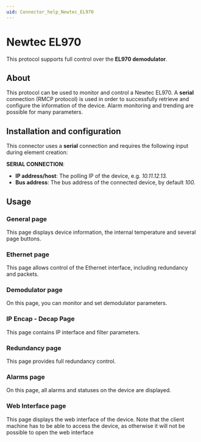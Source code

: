 ```yaml
---
uid: Connector_help_Newtec_EL970
---
```


# Newtec EL970

This protocol supports full control over the **EL970 demodulator**.

## About

This protocol can be used to monitor and control a Newtec EL970. A **serial** connection (RMCP protocol) is used in order to successfully retrieve and configure the information of the device. Alarm monitoring and trending are possible for many parameters.

## Installation and configuration

This connector uses a **serial** connection and requires the following input during element creation:

**SERIAL CONNECTION**:

- **IP address/host**: The polling IP of the device, e.g. *10.11.12.13.*
- **Bus address**: The bus address of the connected device, by default *100.*

## Usage

### General page

This page displays device information, the internal temperature and several page buttons.

### Ethernet page

This page allows control of the Ethernet interface, including redundancy and packets.

### Demodulator page

On this page, you can monitor and set demodulator parameters.

### IP Encap - Decap Page

This page contains IP interface and filter parameters.

### Redundancy page

This page provides full redundancy control.

### Alarms page

On this page, all alarms and statuses on the device are displayed.

### Web Interface page

This page displays the web interface of the device. Note that the client machine has to be able to access the device, as otherwise it will not be possible to open the web interface
